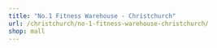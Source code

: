 ```yaml
---
title: "No.1 Fitness Warehouse - Christchurch"
url: /christchurch/no-1-fitness-warehouse-christchurch/
shop: mall
---
```


